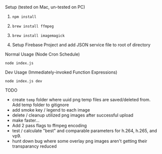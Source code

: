 Setup (tested on Mac, un-tested on PC)

1. `npm install`

2. `brew install ffmpeg`

3. `brew install imagemagick`

4. Setup Firebase Project and add JSON service file to root of directory

Normal Usage (Node Cron Schedule)

`node index.js`

Dev Usage (Immediately-invoked Function Expressions)

`node index.js dev`

TODO

- create `temp` folder where uuid png temp files are saved/deleted from. Add temp folder to gitignore
- add smoke key / legend to each image
- delete / cleanup utilized png images after successful upload
- make faster...
- Add 2 pass flags to ffmpeg encoding
- test / calculate "best" and comparable parameters for h.264, h.265, and vp9.
- hunt down bug where some overlay png images aren't getting their transparancy reduced
